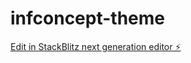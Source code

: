 # infconcept-theme

[Edit in StackBlitz next generation editor ⚡️](https://stackblitz.com/~/github.com/NickLeDev/infconcept-theme)